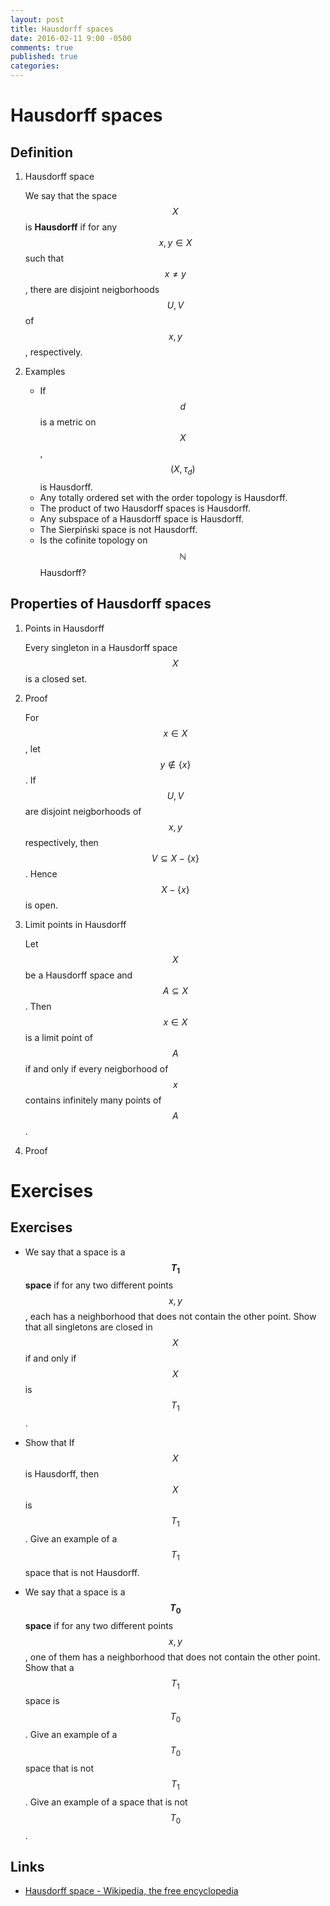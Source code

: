 ```yaml
---
layout: post
title: Hausdorff spaces
date: 2016-02-11 9:00 -0500 
comments: true
published: true
categories: 
---
```


# Hausdorff spaces

## Definition

1.  Hausdorff space

    We say that the space $$X$$ is **Hausdorff** if for any $$x,y\in X$$
    such that $$x\ne y$$, there are disjoint neigborhoods $$U,V$$ of
    $$x,y$$, respectively.

2.  Examples
    -   If $$d$$ is a metric on $$X$$, $$(X,\tau_{d})$$ is Hausdorff.
    -   Any totally ordered set with the order topology is Hausdorff.
    -   The product of two Hausdorff spaces is Hausdorff.
    -   Any subspace of a Hausdorff space is Hausdorff.
    -   The Sierpiński space is not Hausdorff.
    -   Is the cofinite topology on $$\mathbb{N}$$ Hausdorff?

## Properties of Hausdorff spaces

1.  Points in Hausdorff

    Every singleton in a Hausdorff space $$X$$ is a closed set.

2.  Proof

    For $$x\in X$$, let $$y\not\in\{x\}$$. If $$U,V$$ are disjoint
    neigborhoods of $$x,y$$ respectively, then $$V\subseteq
        X-\{x\}$$. Hence $$X-\{x\}$$ is open.

3.  Limit points in Hausdorff

    Let $$X$$ be a Hausdorff space and $$A\subseteq X$$. Then $$x\in X$$ is
    a limit point of $$A$$ if and only if every neigborhood of $$x$$
    contains infinitely many points of $$A$$.

4.  Proof

# Exercises

## Exercises

-   We say that a space is a **$$T_{1}$$ space** if for any two
    different points $$x,y$$, each has a neighborhood that does not
    contain the other point. Show that all singletons are closed in
    $$X$$ if and only if $$X$$ is $$T_{1}$$.

-   Show that If $$X$$ is Hausdorff, then $$X$$ is $$T_{1}$$. Give an
    example of a $$T_{1}$$ space that is not Hausdorff.

-   We say that a space is a **$$T_{0}$$ space** if for any two
    different points $$x,y$$, one of them has a neighborhood that does not
    contain the other point. Show that a $$T_{1}$$ space is
    $$T_{0}$$. Give an example of a $$T_{0}$$ space that is not
    $$T_{1}$$. Give an example of a space that is not $$T_{0}$$.



## Links

-   [Hausdorff space - Wikipedia, the free encyclopedia](https://en.wikipedia.org/wiki/Hausdorff_space)
